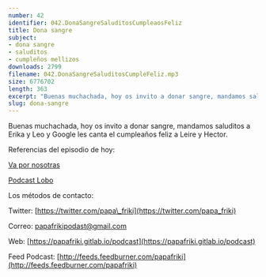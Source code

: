 ```yaml
---
number: 42
identifier: 042.DonaSangreSaluditosCumpleaosFeliz
title: Dona sangre
subject:
- dona sangre
- saluditos
- cumpleños mellizos
downloads: 2799
filename: 042.DonaSangreSaluditosCumpleFeliz.mp3
size: 6776702
length: 363
excerpt: "Buenas muchachada, hoy os invito a donar sangre, mandamos saluditos a Erika y Leo y Google les canta el cumpleaños feliz a Leire y Hector.  \n\nReferencias del episodio de hoy:\n\n[Va por nosotras](http://www.ivoox.com/28028431)  \n\n[Podcast Lobo](https://itunes.apple.com/es/podcast/lobo/id1260166820?l=en&mt=2&i=1000419245585)\n\nLos métodos de contacto:\n\nTwitter: [https://twitter.com/papa\\_friki](https://twitter.com/papa_friki)\n\nCorreo: [papafrikipodast@gmail.com](https://archive.org/details/papafrikipodast@gmail.com)\n\nWeb: [https://papafriki.gitlab.io/podcast](https://papafriki.gitlab.io/podcast)\n\nFeed Podcast: [http://feeds.feedburner.com/papafriki](http://feeds.feedburner.com/papafriki)"
slug: dona-sangre
---
```

Buenas muchachada, hoy os invito a donar sangre, mandamos saluditos a Erika y Leo y Google les canta el cumpleaños feliz a Leire y Hector.

Referencias del episodio de hoy:

[Va por nosotras](http://www.ivoox.com/28028431)

[Podcast Lobo](https://itunes.apple.com/es/podcast/lobo/id1260166820?l=en&mt=2&i=1000419245585)

Los métodos de contacto:

Twitter: [https://twitter.com/papa\_friki](https://twitter.com/papa_friki)

Correo: [papafrikipodast@gmail.com](https://archive.org/details/papafrikipodast@gmail.com)

Web: [https://papafriki.gitlab.io/podcast](https://papafriki.gitlab.io/podcast)

Feed Podcast: [http://feeds.feedburner.com/papafriki](http://feeds.feedburner.com/papafriki)